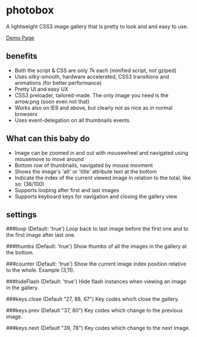 photobox
========

A lightweight CSS3 image gallery that is pretty to look and and easy to use.

[Demo Page](http://dropthebit.com/demos/photobox/)


## benefits
* Both the script & CSS are only 7k each (minified script, not gziped)
*    Uses silky-smooth, hardware accelerated, CSS3 transitions and animations (for better performance)
*   Pretty UI and easy UX
*   CSS3 preloader, tailored-made. The only image you need is the arrow.png (soon even not that)
*   Works also on IE9 and above, but clearly not as nice as in normal browsers
*   Uses event-delegation on all thumbnails events



## What can this baby do

*    Image can be zoomed in and out with mousewheel and navigated using mousemove to move around
*    Bottom row of thumbnails, navigated by mouse movment
*    Shows the image's 'alt' or 'title' attribute text at the bottom
*    Indicate the index of the current viewed image in relation to the total, like so: (36/100)
*    Supports looping after first and last images
*    Supports keyboard keys for navigation and closing the gallery view

## settings

###loop (Default: 'true')
    Loop back to last image before the first one and to the first image after last one.
    
###thumbs (Default: 'true')
    Show thumbs of all the images in the gallery at the bottom.
   
###counter (Default: 'true')
    Show the current image index position relative to the whole. Example (3,11). 
   
###hideFlash (Default: 'true')
    Hide flash instances when viewing an image in the gallery.

###keys.close (Default "27, 88, 67")
    Key codes which close the gallery.

###keys.prev (Default "37, 80")
    Key codes which change to the previous image.

###keys.next (Default "39, 78")
    Key codes which change to the next image.
